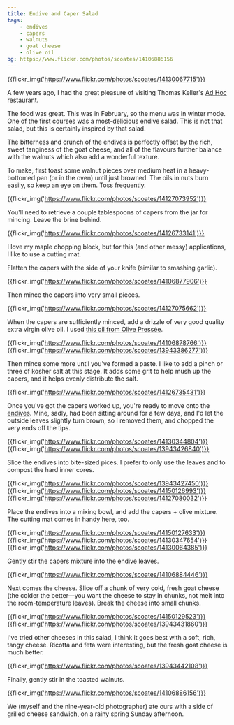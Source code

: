 ```yaml
---
title: Endive and Caper Salad
tags:
    - endives
    - capers
    - walnuts
    - goat cheese
    - olive oil
bg: https://www.flickr.com/photos/scoates/14106886156
---
```


{{flickr_img('https://www.flickr.com/photos/scoates/14130067715')}}

A few years ago, I had the great pleasure of visiting Thomas Keller's [Ad Hoc](http://www.adhocrestaurant.com/) restaurant.

The food was great. This was in February, so the menu was in winter mode. One of the first courses was a most-delicious endive salad. This is not that salad, but this is certainly inspired by that salad.

The bitterness and crunch of the endives is perfectly offset by the rich, sweet tanginess of the goat cheese, and all of the flavours further balance with the walnuts which also add a wonderful texture.

To make, first toast some walnut pieces over medium heat in a heavy-bottomed pan (or in the oven) until just browned. The oils in nuts burn easily, so keep an eye on them. Toss frequently.

{{flickr_img('https://www.flickr.com/photos/scoates/14127073952')}}

You'll need to retrieve a couple tablespoons of capers from the jar for mincing. Leave the brine behind.

{{flickr_img('https://www.flickr.com/photos/scoates/14126733141')}}

I love my maple chopping block, but for this (and other messy) applications, I like to use a cutting mat.

Flatten the capers with the side of your knife (similar to smashing garlic).

{{flickr_img('https://www.flickr.com/photos/scoates/14106877906')}}

Then mince the capers into very small pieces.

{{flickr_img('https://www.flickr.com/photos/scoates/14127075662')}}

When the capers are sufficiently minced, add a drizzle of very good quality extra virgin olive oil. I used [this oil from Olive Pressée](http://montreal.lufa.com/en/node/2821).

{{flickr_img('https://www.flickr.com/photos/scoates/14106878766')}}
{{flickr_img('https://www.flickr.com/photos/scoates/13943386277')}}

Then mince some more until you've formed a paste. I like to add a pinch or three of kosher salt at this stage. It adds some grit to help mush up the capers, and it helps evenly distribute the salt.

{{flickr_img('https://www.flickr.com/photos/scoates/14126735431')}}

Once you've got the capers worked up, you're ready to move onto the [endives](http://montreal.lufa.com/en/node/625). Mine, sadly, had been sitting around for a few days, and I'd let the outside leaves slightly turn brown, so I removed them, and chopped the very ends off the tips.

{{flickr_img('https://www.flickr.com/photos/scoates/14130344804')}}
{{flickr_img('https://www.flickr.com/photos/scoates/13943426840')}}

Slice the endives into bite-sized pices. I prefer to only use the leaves and to compost the hard inner cores.

{{flickr_img('https://www.flickr.com/photos/scoates/13943427450')}}
{{flickr_img('https://www.flickr.com/photos/scoates/14150126993')}}
{{flickr_img('https://www.flickr.com/photos/scoates/14127080032')}}

Place the endives into a mixing bowl, and add the capers + olive mixture. The cutting mat comes in handy here, too.

{{flickr_img('https://www.flickr.com/photos/scoates/14150127633')}}
{{flickr_img('https://www.flickr.com/photos/scoates/14130347654')}}
{{flickr_img('https://www.flickr.com/photos/scoates/14130064385')}}

Gently stir the capers mixture into the endive leaves.

{{flickr_img('https://www.flickr.com/photos/scoates/14106884446')}}

Next comes the cheese. Slice off a chunk of very cold, fresh goat cheese (the colder the better—you want the cheese to stay in chunks, not melt into the room-temperature leaves). Break the cheese into small chunks.

{{flickr_img('https://www.flickr.com/photos/scoates/14150129523')}}
{{flickr_img('https://www.flickr.com/photos/scoates/13943431860')}}

I've tried other cheeses in this salad, I think it goes best with a soft, rich, tangy cheese. Ricotta and feta were interesting, but the fresh goat cheese is much better.

{{flickr_img('https://www.flickr.com/photos/scoates/13943442108')}}

Finally, gently stir in the toasted walnuts.

{{flickr_img('https://www.flickr.com/photos/scoates/14106886156')}}

We (myself and the nine-year-old photographer) ate ours with a side of grilled cheese sandwich, on a rainy spring Sunday afternoon.
